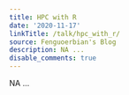 ```yaml
---
title: HPC with R
date: '2020-11-17'
linkTitle: /talk/hpc_with_r/
source: Fenguoerbian's Blog
description: NA ...
disable_comments: true
---
```

NA ...